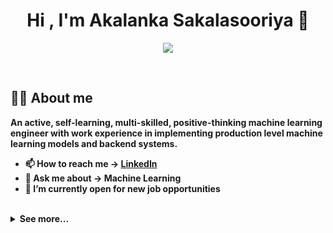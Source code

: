
<h1 align="center"><b>Hi , I'm Akalanka Sakalasooriya 👦</h1>

<p align="center">
  <a href="https://github.com/DenverCoder1/readme-typing-svg"><img src="https://readme-typing-svg.herokuapp.com?font=Time+New+Roman&color=cyan&size=25&center=true&vCenter=true&width=600&height=100&lines=Machine+Learning+Engineer;Active+Learner/Researcher,;Love+to+learn+new+stuffs..<3"></a>
</p>


<br>



	
## 🧑‍💻 **About me**
An active, self-learning, multi-skilled, positive-thinking machine learning engineer with work experience in implementing 
production level machine learning models and backend systems.
<br>

- 📫 How to reach me -> [LinkedIn](https://www.linkedin.com/in/akalanka-sakalasooriya/)
- 💬 Ask me about -> **Machine Learning**
- 🐳 I’m currently open for new job opportunities

<br>
<details>
  <summary>See more...</summary>
  
  ### 👦
  
Akalanka Sakalasooriya is an active, self-learning machine learning engineer with a multi-skilled background and a positive mindset. His objective is to effectively utilize his knowledge and experience in implementing production-level machine learning models and backend systems, while maintaining clean and manageable code. Akalanka has worked with both small and large teams across various projects and companies, demonstrating efficient time management skills. He is capable of working independently in office or remote settings as required.

In his current role as an Associate Machine Learning Engineer at Orel IT, Akalanka is involved in a supermarket shelf management research project. He utilizes technical tools such as YOLO v5, v7 for object detection, PyTorch and EfficientNet B3 for image classification, and Python libraries like Flask, Docker, and AWS EC2 for implementing a production-ready backend. Additionally, he has experience in deploying models using AWS Sagemaker for inference endpoints and training deep learning models with PyTorch and PyTorch Lightning module.

During his previous role as a Trainee Data Science Engineer, Akalanka developed an OCR application using easyOCR, OpenCV, and Tkinter for extracting employee details from images. He also implemented a voice-enabled chatbot using Rasa, Python, Docker, and Flask, as well as worked on a voice similarity checking research project using librosa.

As an Intern Software Engineer at Acentura, Akalanka developed backend AWS lambda APIs using Node.js for attendance, leave management, and report generation systems. He configured AWS Lambda services for triggering email notifications and implemented Bitbucket CI/CD pipelines. Additionally, he managed various AWS services and resources and gained experience in Linux commands, Bash scripts, and containerization.

Furthermore, Akalanka has completed certifications such as Microsoft Certified: Azure Data Scientist Associate (DP-100) and Azure Data Fundamentals (DP-900). He has also pursued courses on containerization technology (Docker), Linux (NDG Linux Unhatched), and exploratory data analysis with Seaborn.

In terms of academic and self-learning projects, Akalanka has implemented a semi-automated Sinhala-English text data annotation tool, developed a movie recommendation and genre prediction web app, created data warehouse components, performed data analysis with Pyspark and HiveQL, deployed a containerized waitress server in a Kubernetes cluster, and developed web apps using microservices architecture.

He holds a BSc (Hons) in Information Technology specializing in Data Science from the Sri Lanka Institute of Information Technology (SLIIT) and has achieved a cumulative GPA of 3.34/4.0. Akalanka was also selected for the SLIIT Dean's list, and his final year research project was chosen for the NBQSA National ICT Awards competition.

Outside of work and academia, Akalanka has been an active member of IEEE and the Mozilla Campus Club of SLIIT. He has also completed a training program on basic aeronautical theory in collaboration with the Sri Lanka Air Force.

In terms of personal skills, Akalanka is result-oriented, motivated to learn, and possesses an analytical mind.

</details>
